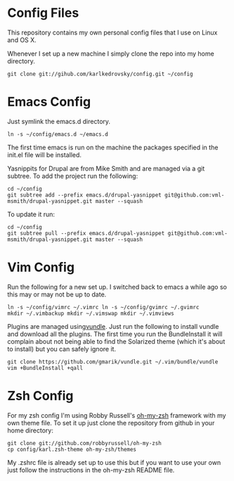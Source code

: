 Config Files
============

This repository contains my own personal config files that I use on
Linux and OS X.

Whenever I set up a new machine I simply clone the repo into my home
directory.

    git clone git://gihub.com/karlkedrovsky/config.git ~/config

Emacs Config
============

Just symlink the emacs.d directory.

    ln -s ~/config/emacs.d ~/emacs.d

The first time emacs is run on the machine the packages specified in
the init.el file will be installed.

Yasnippits for Drupal are from Mike Smith and are managed via a git
subtree. To add the project run the following:

    cd ~/config
    git subtree add --prefix emacs.d/drupal-yasnippet git@github.com:vml-msmith/drupal-yasnippet.git master --squash

To update it run:

    cd ~/config
    git subtree pull --prefix emacs.d/drupal-yasnippet git@github.com:vml-msmith/drupal-yasnippet.git master --squash


Vim Config
==========

Run the following for a new set up. I switched back to emacs a while
ago so this may or may not be up to date.

    ln -s ~/config/vimrc ~/.vimrc ln -s ~/config/gvimrc ~/.gvimrc
    mkdir ~/.vimbackup mkdir ~/.vimswap mkdir ~/.vimviews

Plugins are managed
using[vundle](https://github.com/gmarik/vundle). Just run the
following to install vundle and download all the plugins. The first
time you run the BundleInstall it will complain about not being able
to find the Solarized theme (which it's about to install) but you can
safely ignore it.

    git clone https://github.com/gmarik/vundle.git ~/.vim/bundle/vundle
    vim +BundleInstall +qall

Zsh Config
==========

For my zsh config I'm using Robby Russell's
[oh-my-zsh](https://github.com/robbyrussell/oh-my-zsh) framework with
my own theme file. To set it up just clone the repository from github
in your home directory:

    git clone git://github.com/robbyrussell/oh-my-zsh
    cp config/karl.zsh-theme oh-my-zsh/themes

My .zshrc file is already set up to use this but if you want to use
your own just follow the instructions in the oh-my-zsh README file.
